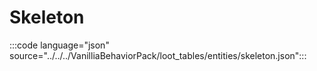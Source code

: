 # Skeleton 

:::code language="json" source="../../../VanilliaBehaviorPack/loot_tables/entities/skeleton.json":::